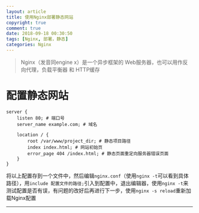 ```yaml
---
layout: article
title: 使用Nginx部署静态网站
copyright: true
comment: true
date: 2018-09-18 00:30:50
tags: [Nginx, 部署，静态]
categories: Nginx
---
```


> Nginx（发音同engine x）是一个异步框架的 Web服务器，也可以用作反向代理，负载平衡器 和 HTTP缓存

配置静态网站
======

``` nginx
server {
    listen 80; # 端口号
    server_name example.com; # 域名

    location / {
        root /var/www/project_dir; # 静态项目路径
        index index.html; # 网站初始页
        error_page 404 /index.html; # 静态页面重定向服务器错误页面
    }
}
```
<!-- more -->

将以上配置存到一个文件中，然后编辑`nginx.conf`（使用`nginx -t`可以看到具体路径），用`include 配置文件的路径;`引入到配置中，退出编辑器，使用`nginx -t`来测试配置是否有误，有问题的改好后再进行下一步，使用`nginx -s reload`重新加载Nginx配置

---